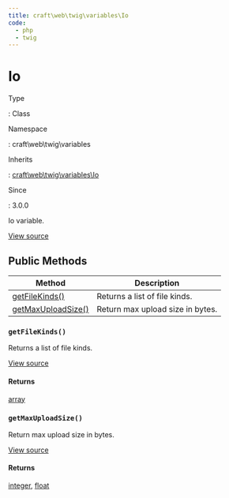 ```yaml
---
title: craft\web\twig\variables\Io
code:
  - php
  - twig
---
```


# Io

Type

:   Class

Namespace

:   craft\web\twig\variables

Inherits

:   [craft\web\twig\variables\Io](craft-web-twig-variables-io.md)

Since

:   3.0.0



Io variable.





[View source](https://github.com/craftcms/cms/blob/master/src/web/twig/variables/Io.php)






## Public Methods

| Method                                                                       | Description
| ---------------------------------------------------------------------------- | --------------------------------
| [getFileKinds()](craft-web-twig-variables-io.md#method-getfilekinds)         | Returns a list of file kinds.
| [getMaxUploadSize()](craft-web-twig-variables-io.md#method-getmaxuploadsize) | Return max upload size in bytes.

### `getFileKinds()`





Returns a list of file kinds.




[View source](https://github.com/craftcms/cms/blob/master/src/web/twig/variables/Io.php#L35-L38)



#### Returns

[array](http://php.net/language.types.array)



### `getMaxUploadSize()`





Return max upload size in bytes.




[View source](https://github.com/craftcms/cms/blob/master/src/web/twig/variables/Io.php#L25-L28)



#### Returns

[integer](http://php.net/language.types.integer), [float](http://php.net/language.types.float)










